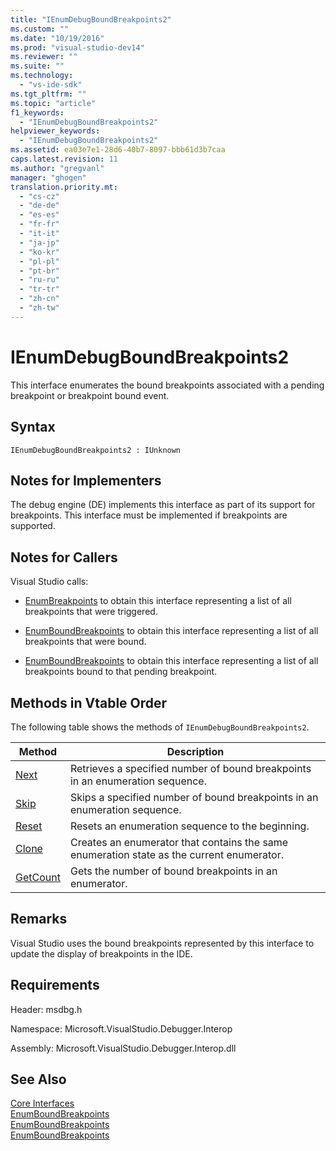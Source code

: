 ```yaml
---
title: "IEnumDebugBoundBreakpoints2"
ms.custom: ""
ms.date: "10/19/2016"
ms.prod: "visual-studio-dev14"
ms.reviewer: ""
ms.suite: ""
ms.technology: 
  - "vs-ide-sdk"
ms.tgt_pltfrm: ""
ms.topic: "article"
f1_keywords: 
  - "IEnumDebugBoundBreakpoints2"
helpviewer_keywords: 
  - "IEnumDebugBoundBreakpoints2"
ms.assetid: ea03e7e1-28d6-40b7-8097-bbb61d3b7caa
caps.latest.revision: 11
ms.author: "gregvanl"
manager: "ghogen"
translation.priority.mt: 
  - "cs-cz"
  - "de-de"
  - "es-es"
  - "fr-fr"
  - "it-it"
  - "ja-jp"
  - "ko-kr"
  - "pl-pl"
  - "pt-br"
  - "ru-ru"
  - "tr-tr"
  - "zh-cn"
  - "zh-tw"
---
```

# IEnumDebugBoundBreakpoints2
This interface enumerates the bound breakpoints associated with a pending breakpoint or breakpoint bound event.  
  
## Syntax  
  
```  
IEnumDebugBoundBreakpoints2 : IUnknown  
```  
  
## Notes for Implementers  
 The debug engine (DE) implements this interface as part of its support for breakpoints. This interface must be implemented if breakpoints are supported.  
  
## Notes for Callers  
 Visual Studio calls:  
  
-   [EnumBreakpoints](../../../extensibility/debugger/reference/idebugbreakpointevent2--enumbreakpoints.md) to obtain this interface representing a list of all breakpoints that were triggered.  
  
-   [EnumBoundBreakpoints](../../../extensibility/debugger/reference/idebugbreakpointboundevent2--enumboundbreakpoints.md) to obtain this interface representing a list of all breakpoints that were bound.  
  
-   [EnumBoundBreakpoints](../../../extensibility/debugger/reference/idebugpendingbreakpoint2--enumboundbreakpoints.md) to obtain this interface representing a list of all breakpoints bound to that pending breakpoint.  
  
## Methods in Vtable Order  
 The following table shows the methods of `IEnumDebugBoundBreakpoints2`.  
  
|Method|Description|  
|------------|-----------------|  
|[Next](../../../extensibility/debugger/reference/ienumdebugboundbreakpoints2--next.md)|Retrieves a specified number of bound breakpoints in an enumeration sequence.|  
|[Skip](../../../extensibility/debugger/reference/ienumdebugboundbreakpoints2--skip.md)|Skips a specified number of bound breakpoints in an enumeration sequence.|  
|[Reset](../../../extensibility/debugger/reference/ienumdebugboundbreakpoints2--reset.md)|Resets an enumeration sequence to the beginning.|  
|[Clone](../../../extensibility/debugger/reference/ienumdebugboundbreakpoints2--clone.md)|Creates an enumerator that contains the same enumeration state as the current enumerator.|  
|[GetCount](../../../extensibility/debugger/reference/ienumdebugboundbreakpoints2--getcount.md)|Gets the number of bound breakpoints in an enumerator.|  
  
## Remarks  
 Visual Studio uses the bound breakpoints represented by this interface to update the display of breakpoints in the IDE.  
  
## Requirements  
 Header: msdbg.h  
  
 Namespace: Microsoft.VisualStudio.Debugger.Interop  
  
 Assembly: Microsoft.VisualStudio.Debugger.Interop.dll  
  
## See Also  
 [Core Interfaces](../../../extensibility/debugger/reference/core-interfaces.md)   
 [EnumBoundBreakpoints](../../../extensibility/debugger/reference/idebugbreakpointboundevent2--enumboundbreakpoints.md)   
 [EnumBoundBreakpoints](../../../extensibility/debugger/reference/idebugpendingbreakpoint2--enumboundbreakpoints.md)   
 [EnumBoundBreakpoints](../../../extensibility/debugger/reference/idebugpendingbreakpoint2--enumboundbreakpoints.md)